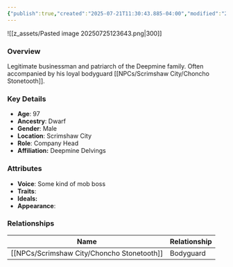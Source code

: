 ```yaml
---
{"publish":true,"created":"2025-07-21T11:30:43.885-04:00","modified":"2025-07-25T12:38:06.034-04:00","published":"2025-07-25T12:38:06.034-04:00","cssclasses":"","Age":"97","Ancestry":"Dwarf","Gender":"Male","Location":["Scrimshaw City"],"Role":["Company Head"],"Affiliation":["Deepmine Delvings"],"Appearances":["[[-The High Rollers Campaign-]]"]}
---
```



![[z_assets/Pasted image 20250725123643.png|300]]

### Overview
Legitimate businessman and patriarch of the Deepmine family. Often accompanied by his loyal bodyguard [[NPCs/Scrimshaw City/Choncho Stonetooth]].

### Key Details
- **Age**: 97
- **Ancestry**: Dwarf
- **Gender**: Male
- **Location**: Scrimshaw City
- **Role**: Company Head
- **Affiliation:** Deepmine Delvings

### Attributes
- **Voice**: Some kind of mob boss
- **Traits**: 
- **Ideals:** 
- **Appearance**: 

### Relationships

| Name                   | Relationship |
| ---------------------- | ------------ |
| [[NPCs/Scrimshaw City/Choncho Stonetooth]] | Bodyguard    |

